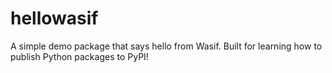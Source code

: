 # hellowasif

A simple demo package that says hello from Wasif. Built for learning how to publish Python packages to PyPI!
